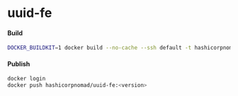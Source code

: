 # uuid-fe


#### Build

```bash
DOCKER_BUILDKIT=1 docker build --no-cache --ssh default -t hashicorpnomad/uuid-fe:<version> .
```

#### Publish

```bash
docker login
docker push hashicorpnomad/uuid-fe:<version>
```

